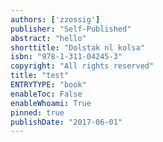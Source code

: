 ```yaml
---
authors: ['zzossig']
publisher: "Self-Published"
abstract: "hello"
shorttitle: "Dolstak nl kolsa"
isbn: "978-1-311-04245-3"
copyright: "All rights reserved"
title: "test"
ENTRYTYPE: "book"
enableToc: False
enableWhoami: True
pinned: true
publishDate: "2017-06-01"
---
```

